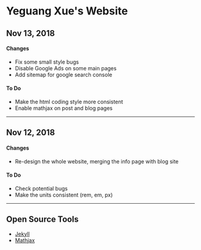 # Yeguang Xue's Website


## Nov 13, 2018

#### Changes

* Fix some small style bugs
* Disable Google Ads on some main pages
* Add sitemap for google search console

#### To Do

* Make the html coding style more consistent
* Enable mathjax on post and blog pages

----

## Nov 12, 2018

#### Changes

* Re-design the whole website, merging the info page with blog site

#### To Do

* Check potential bugs
* Make the units consistent (rem, em, px)

----

## Open Source Tools

* [Jekyll](https://github.com/jekyll/jekyll)
* [Mathjax](https://www.mathjax.org/)
